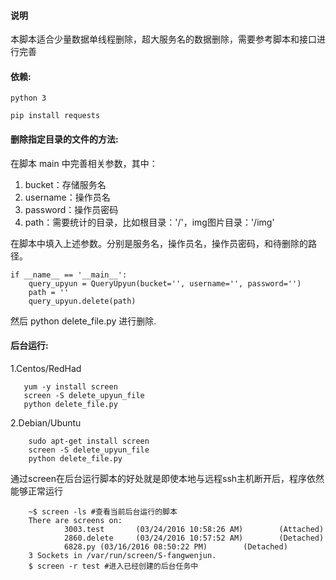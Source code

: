 #### 说明

本脚本适合少量数据单线程删除，超大服务名的数据删除，需要参考脚本和接口进行完善

#### 依赖:
```
python 3
```

```
pip install requests
```

#### 删除指定目录的文件的方法:

在脚本 main 中完善相关参数，其中：

1. bucket：存储服务名
2. username：操作员名
3. password：操作员密码
4. path：需要统计的目录，比如根目录：'/'，img图片目录：'/img'

在脚本中填入上述参数。分别是服务名，操作员名，操作员密码，和待删除的路径。

```
if __name__ == '__main__':
    query_upyun = QueryUpyun(bucket='', username='', password='')
    path = ''
    query_upyun.delete(path)
```

然后 python delete_file.py 进行删除.


#### 后台运行:

1.Centos/RedHad
```
   yum -y install screen
   screen -S delete_upyun_file
   python delete_file.py
```

2.Debian/Ubuntu

```
	sudo apt-get install screen
	screen -S delete_upyun_file
	python delete_file.py
```

通过screen在后台运行脚本的好处就是即使本地与远程ssh主机断开后，程序依然能够正常运行
```
	~$ screen -ls #查看当前后台运行的脚本
	There are screens on:
	        3003.test       (03/24/2016 10:58:26 AM)        (Attached)
	        2860.delete     (03/24/2016 10:57:52 AM)        (Detached)
	        6828.py (03/16/2016 08:50:22 PM)        (Detached)
	3 Sockets in /var/run/screen/S-fangwenjun.
	$ screen -r test #进入已经创建的后台任务中
```



